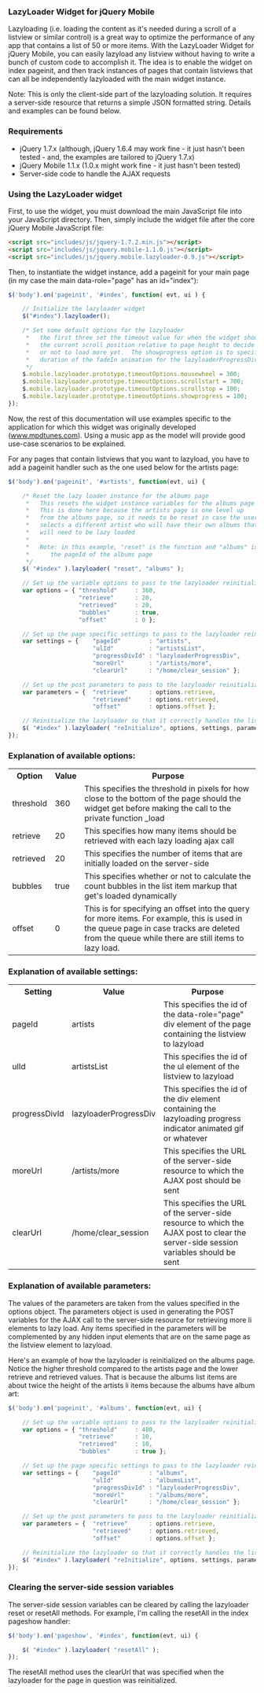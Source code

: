 ### LazyLoader Widget for jQuery Mobile
Lazyloading (i.e. loading the content as it's needed during a scroll of a listview or similar control) is a great way to optimize the performance of any app that contains a list of 50 or more items.  With the LazyLoader Widget for jQuery Mobile, you can easily lazyload any listview without having to write a bunch of custom code to accomplish it.  The idea is to enable the widget on index pageinit, and then track instances of pages that contain listviews that can all be independently lazyloaded with the main widget instance.

Note: This is only the client-side part of the lazyloading solution.  It requires a server-side resource that returns a simple JSON formatted string.  Details and examples can be found below. 

### Requirements

* jQuery 1.7.x (although, jQuery 1.6.4 may work fine - it just hasn't been tested - and, the examples are tailored to jQuery 1.7.x)
* jQuery Mobile 1.1.x (1.0.x might work fine - it just hasn't been tested)
* Server-side code to handle the AJAX requests

### Using the LazyLoader widget

First, to use the widget, you must download the main JavaScript file into your JavaScript directory.  Then, simply include the widget file after the core jQuery Mobile JavaScript file:

```html
<script src="includes/js/jquery-1.7.2.min.js"></script>
<script src="includes/js/jquery.mobile-1.1.0.js"></script>
<script src="includes/js/jquery.mobile.lazyloader-0.9.js"></script>
```

Then, to instantiate the widget instance, add a pageinit for your main page (in my case the main data-role="page" has an id="index"):  

```JavaScript
$('body').on('pageinit', '#index', function( evt, ui ) {

    // Initialize the lazyloader widget
    $("#index").lazyloader();

    /* Set some default options for the lazyloader
     *   the first three set the timeout value for when the widget should check
     *   the current scroll position relative to page height to decide whether
     *   or not to load more yet.  The showprogress option is to specify the
     *   duration of the fadeIn animation for the lazyloaderProgressDiv.
     */
    $.mobile.lazyloader.prototype.timeoutOptions.mousewheel = 300;
    $.mobile.lazyloader.prototype.timeoutOptions.scrollstart = 700;
    $.mobile.lazyloader.prototype.timeoutOptions.scrollstop = 100;
    $.mobile.lazyloader.prototype.timeoutOptions.showprogress = 100;
});

```

Now, the rest of this documentation will use examples specific to the application
for which this widget was originally developed (www.mpdtunes.com).  Using a music
app as the model will provide good use-case scenarios to be explained.  

For any pages that contain listviews that you want to lazyload, you have to add a 
pageinit handler such as the one used below for the artists page:

```JavaScript
$('body').on('pageinit', '#artists', function(evt, ui) {

    /* Reset the lazy loader instance for the albums page
     *   This resets the widget instance variables for the albums page    
     *   This is done here because the artists page is one level up
     *   from the albums page, so it needs to be reset in case the user
     *   selects a different artist who will have their own albums that
     *   will need to be lazy loaded
     *   
     *   Note: in this example, "reset" is the function and "albums" is
     *      the pageId of the albums page 
     */
    $( "#index" ).lazyloader( "reset", "albums" );

    // Set up the variable options to pass to the lazyloader reinitialize function
    var options = { "threshold"     : 360,
                    "retrieve"      : 20,
                    "retrieved"     : 20,
                    "bubbles"       : true,
                    "offset"        : 0 };

    // Set up the page specific settings to pass to the lazyloader reinitialize function
    var settings = {    "pageId"        : "artists",
                        "ulId"          : "artistsList",
                        "progressDivId" : "lazyloaderProgressDiv",
                        "moreUrl"       : "/artists/more",
                        "clearUrl"      : "/home/clear_session" };

    // Set up the post parameters to pass to the lazyloader reinitialize function
    var parameters = {  "retrieve"      : options.retrieve,
                        "retrieved"     : options.retrieved,
                        "offset"        : options.offset };

    // Reinitialize the lazyloader so that it correctly handles the listview on the artists page
    $( "#index" ).lazyloader( "reInitialize", options, settings, parameters );
});

```

### Explanation of available options:
<table>
  <tr>
    <th>Option</th><th>Value</th><th>Purpose</th>
  </tr>
  <tr>
    <td>threshold</td><td>360</td><td>This specifies the threshold in pixels for how close to the bottom of the page should the widget get before making the call to the private function _load</td>
  </tr>
  <tr>
    <td>retrieve</td><td>20</td><td>This specifies how many items should be retrieved with each lazy loading ajax call</td>
  </tr>
  <tr>
    <td>retrieved</td><td>20</td><td>This specifies the number of items that are initially loaded on the server-side</td>
  </tr>
  <tr>
    <td>bubbles</td><td>true</td><td>This specifies whether or not to calculate the count bubbles in the list item markup that get's loaded dynamically</td>
  </tr>
  <tr>
    <td>offset</td><td>0</td><td>This is for specifying an offset into the query for more items.  For example, this is used in the queue page in case tracks are deleted from the queue while there are still items to lazy load.</td>
  </tr>
</table>

### Explanation of available settings:
<table>
  <tr>
    <th>Setting</th><th>Value</th><th>Purpose</th>
  </tr>
  <tr>
    <td>pageId</td><td>artists</td><td>This specifies the id of the data-role="page" div element of the page containing the listview to lazyload</td>
  </tr>
  <tr>
    <td>ulId</td><td>artistsList</td><td>This specifies the id of the ul element of the listview to lazyload</td>
  </tr>
  <tr>
    <td>progressDivId</td><td>lazyloaderProgressDiv</td><td>This specifies the id of the div element containing the lazyloading progress indicator animated gif or whatever</td>
  </tr>
  <tr>
    <td>moreUrl</td><td>/artists/more</td><td>This specifies the URL of the server-side resource to which the AJAX post should be sent</td>
  </tr>
  <tr>
    <td>clearUrl</td><td>/home/clear_session</td><td>This specifies the URL of the server-side resource to which the AJAX post to clear the server-side session variables should be sent</td>
  </tr>
</table>

### Explanation of available parameters:

The values of the parameters are taken from the values specified in the options object.  The parameters object is used in generating the POST variables for the AJAX call to the server-side resource for retrieving more li elements to lazy load.  Any items specified in the parameters will be complemented by any
hidden input elements that are on the same page as the listview element to lazyload.

Here's an example of how the lazyloader is reinitialized on the albums page.  Notice the higher threshold compared to the artists page and the lower retrieve and retrieved values.  That is because the albums list items are about twice the height of the artists li items because the albums have album art:

```JavaScript
$('body').on('pageinit', '#albums', function(evt, ui) {

    // Set up the variable options to pass to the lazyloader reinitialize function
    var options = { "threshold"     : 480,
                    "retrieve"      : 10,
                    "retrieved"     : 10,
                    "bubbles"       : true };

    // Set up the page specific settings to pass to the lazyloader reinitialize function
    var settings = {    "pageId"        : "albums",
                        "ulId"          : "albumsList",
                        "progressDivId" : "lazyloaderProgressDiv",
                        "moreUrl"       : "/albums/more",
                        "clearUrl"      : "/home/clear_session" };

    // Set up the post parameters to pass to the lazyloader reinitialize function
    var parameters = {  "retrieve"      : options.retrieve,
                        "retrieved"     : options.retrieved,
                        "offset"        : options.offset };

    // Reinitialize the lazyloader so that it correctly handles the listview on the artists page
    $( "#index" ).lazyloader( "reInitialize", options, settings, parameters );
});
```

### Clearing the server-side session variables

The server-side session variables can be cleared by calling the lazyloader reset or resetAll methods.  For example, I'm calling the resetAll in the index pageshow handler:

```JavaScript
$('body').on('pageshow', '#index', function(evt, ui) {

    $( "#index" ).lazyloader( "resetAll" );
});
```

The resetAll method uses the clearUrl that was specified when the lazyloader for the page in question was reinitialized.
